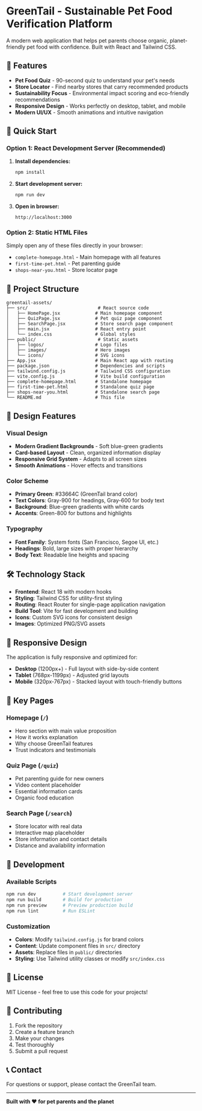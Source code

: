 # GreenTail - Sustainable Pet Food Verification Platform

A modern web application that helps pet parents choose organic, planet-friendly pet food with confidence. Built with React and Tailwind CSS.

## 🌟 Features

- **Pet Food Quiz** - 90-second quiz to understand your pet's needs
- **Store Locator** - Find nearby stores that carry recommended products
- **Sustainability Focus** - Environmental impact scoring and eco-friendly recommendations
- **Responsive Design** - Works perfectly on desktop, tablet, and mobile
- **Modern UI/UX** - Smooth animations and intuitive navigation

## 🚀 Quick Start

### Option 1: React Development Server (Recommended)

1. **Install dependencies:**
   ```bash
   npm install
   ```

2. **Start development server:**
   ```bash
   npm run dev
   ```

3. **Open in browser:**
   ```
   http://localhost:3000
   ```

### Option 2: Static HTML Files

Simply open any of these files directly in your browser:
- `complete-homepage.html` - Main homepage with all features
- `first-time-pet.html` - Pet parenting guide
- `shops-near-you.html` - Store locator page

## 📁 Project Structure

```
greentail-assets/
├── src/                          # React source code
│   ├── HomePage.jsx             # Main homepage component
│   ├── QuizPage.jsx             # Pet quiz page component
│   ├── SearchPage.jsx           # Store search page component
│   ├── main.jsx                 # React entry point
│   └── index.css                # Global styles
├── public/                       # Static assets
│   ├── logos/                   # Logo files
│   ├── images/                  # Hero images
│   └── icons/                   # SVG icons
├── App.jsx                      # Main React app with routing
├── package.json                 # Dependencies and scripts
├── tailwind.config.js           # Tailwind CSS configuration
├── vite.config.js               # Vite build configuration
├── complete-homepage.html       # Standalone homepage
├── first-time-pet.html          # Standalone quiz page
├── shops-near-you.html          # Standalone search page
└── README.md                    # This file
```

## 🎨 Design Features

### Visual Design
- **Modern Gradient Backgrounds** - Soft blue-green gradients
- **Card-based Layout** - Clean, organized information display
- **Responsive Grid System** - Adapts to all screen sizes
- **Smooth Animations** - Hover effects and transitions

### Color Scheme
- **Primary Green**: #33664C (GreenTail brand color)
- **Text Colors**: Gray-900 for headings, Gray-600 for body text
- **Background**: Blue-green gradients with white cards
- **Accents**: Green-800 for buttons and highlights

### Typography
- **Font Family**: System fonts (San Francisco, Segoe UI, etc.)
- **Headings**: Bold, large sizes with proper hierarchy
- **Body Text**: Readable line heights and spacing

## 🛠️ Technology Stack

- **Frontend**: React 18 with modern hooks
- **Styling**: Tailwind CSS for utility-first styling
- **Routing**: React Router for single-page application navigation
- **Build Tool**: Vite for fast development and building
- **Icons**: Custom SVG icons for consistent design
- **Images**: Optimized PNG/SVG assets

## 📱 Responsive Design

The application is fully responsive and optimized for:
- **Desktop** (1200px+) - Full layout with side-by-side content
- **Tablet** (768px-1199px) - Adjusted grid layouts
- **Mobile** (320px-767px) - Stacked layout with touch-friendly buttons

## 🎯 Key Pages

### Homepage (`/`)
- Hero section with main value proposition
- How it works explanation
- Why choose GreenTail features
- Trust indicators and testimonials

### Quiz Page (`/quiz`)
- Pet parenting guide for new owners
- Video content placeholder
- Essential information cards
- Organic food education

### Search Page (`/search`)
- Store locator with real data
- Interactive map placeholder
- Store information and contact details
- Distance and availability information

## 🔧 Development

### Available Scripts

```bash
npm run dev          # Start development server
npm run build        # Build for production
npm run preview      # Preview production build
npm run lint         # Run ESLint
```

### Customization

- **Colors**: Modify `tailwind.config.js` for brand colors
- **Content**: Update component files in `src/` directory
- **Assets**: Replace files in `public/` directories
- **Styling**: Use Tailwind utility classes or modify `src/index.css`

## 📄 License

MIT License - feel free to use this code for your projects!

## 🤝 Contributing

1. Fork the repository
2. Create a feature branch
3. Make your changes
4. Test thoroughly
5. Submit a pull request

## 📞 Contact

For questions or support, please contact the GreenTail team.

---

**Built with ❤️ for pet parents and the planet**